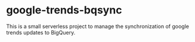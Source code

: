 # google-trends-bqsync
This is a small serverless project to manage the synchronization of google trends updates to BigQuery.
